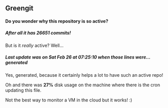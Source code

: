 ## Greengit

#### Do you wonder why this repository is so active?

##### After all it has 26651 commits!

But is it *really* active? Well...

##### Last update was on Sat Feb 26 at 07:25:10 when those lines were... generated

Yes, generated, because it certainly helps a lot to have such an active repo!

Oh and there was **27%** disk usage on the machine
where there is the cron updating this file.

Not the best way to monitor a VM in the cloud but it works! :)
